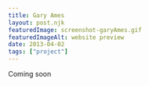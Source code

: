 ```yaml
---
title: Gary Ames
layout: post.njk
featuredImage: screenshot-garyAmes.gif
featuredImageAlt: website preview
date: 2013-04-02
tags: ["project"]
---
```


Coming soon

<!-- excerpt -->
